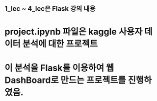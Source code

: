 1_lec ~ 4_lec은 Flask 강의 내용
---

# project.ipynb 파일은 kaggle 사용자 데이터 분석에 대한 프로젝트
# 이 분석을 Flask를 이용하여 웹 DashBoard로 만드는 프로젝트를 진행하였음.
